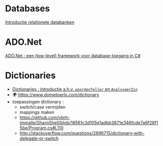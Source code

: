 # Databases

[Introductie relationele databanken](Database/Intro.md)

# ADO.Net

[ADO.Net : een (low-level) framework voor database-toegang in C#](CSharp/ADONetInterfaces.md)

# Dictionaries

- [Dictionaries : introductie a.h.v. `woordenTeller` en `AnalyseerZin`](CSharp/DictionaryIntro.md)
- :earth_africa: https://www.dotnetperls.com/dictionary
- toepassingen dictionary :
    - switch/case vermijden
    - mappings maken
    - https://github.com/vbrh-immalle/SharpShell/blob/18561c3d105e1adbb3871e346fcde7a6f28f15be/Program.cs#L110
    - http://stackoverflow.com/questions/2896715/dictionary-with-delegate-or-switch
